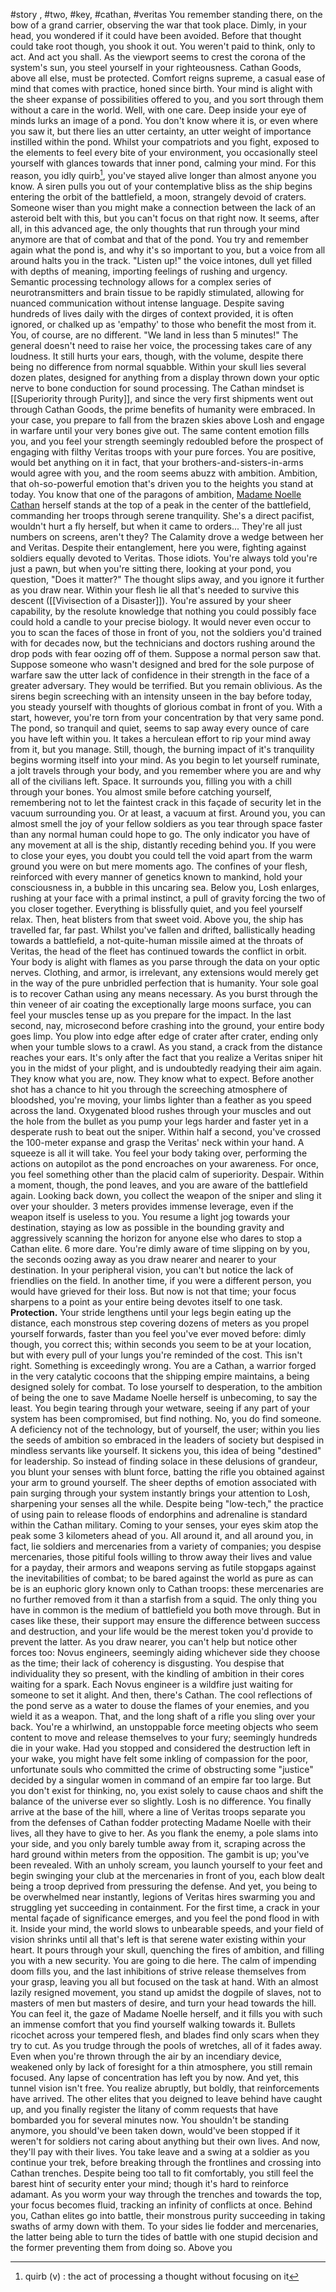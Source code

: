 #story , #two, #key, #cathan, #veritas
You remember standing there, on the bow of a grand carrier, observing the war that took place. Dimly, in your head, you wondered if it could have been avoided. Before that thought could take root though, you shook it out. You weren't paid to think, only to act. And act you shall.  As the viewport seems to crest the corona of the system's sun, you steel yourself in your righteousness. Cathan Goods, above all else, must be protected. Comfort reigns supreme, a casual ease of mind that comes with practice, honed since birth. Your mind is alight with the sheer expanse of possibilities offered to you, and you sort through them without a care in the world. Well, with one care. Deep inside your eye of minds lurks an image of a pond. You don't know where it is, or even where you saw it, but there lies an utter certainty, an utter weight of importance instilled within the pond. Whilst your compatriots and you fight, exposed to the elements to feel every bite of your environment, you occasionally steel yourself with glances towards that inner pond, calming your mind. For this reason, you idly quirb[^1], you've stayed alive longer than almost anyone you know.
A siren pulls you out of your contemplative bliss as the ship begins entering the orbit of the battlefield, a moon, strangely devoid of craters. Someone wiser than you might make a connection between the lack of an asteroid belt with this, but you can't focus on that right now. It seems, after all, in this advanced age, the only thoughts that run through your mind anymore are that of combat and that of the pond. You try and remember again what the pond is, and why it's so important to you, but a voice from all around halts you in the track.
"Listen up!" the voice intones, dull yet filled with depths of meaning, importing feelings of rushing and urgency. Semantic processing technology allows for a complex series of neurotransmitters and brain tissue to be rapidly stimulated, allowing for nuanced communication without intense language. Despite saving hundreds of lives daily with the dirges of context provided, it is often ignored, or chalked up as 'empathy' to those who benefit the most from it. You, of course, are no different. "We land in less than 5 minutes!" The general doesn't need to raise her voice, the processing takes care of any loudness. It still hurts your ears, though, with the volume, despite there being no difference from normal squabble. Within your skull lies several dozen plates, designed for anything from a display thrown down your optic nerve to bone conduction for sound processing. The Cathan mindset is [[Superiority through Purity]], and since the very first shipments went out through Cathan Goods, the prime benefits of humanity were embraced. In your case, you prepare to fall from the brazen skies above Losh and engage in warfare until your very bones give out. The same content emotion fills you, and you feel your strength seemingly redoubled before the prospect of engaging with filthy Veritas troops with your pure forces. You are positive, would bet anything on it in fact, that your brothers-and-sisters-in-arms would agree with you, and the room seems abuzz with ambition. Ambition, that oh-so-powerful emotion that's driven you to the heights you stand at today. You know that one of the paragons of ambition, [ Madame Noelle Cathan](Overview%201#^251a3e) herself stands at the top of a peak in the center of the battlefield, commanding her troops through serene tranquility. She's a direct pacifist, wouldn't hurt a fly herself, but when it came to orders... They're all just numbers on screens, aren't they? The Calamity drove a wedge between her and Veritas. Despite their entanglement, here you were, fighting against soldiers equally devoted to Veritas. Those idiots. You're always told you're just a pawn, but when you're sitting there, looking at your pond, you question, "Does it matter?" The thought slips away, and you ignore it further as you draw near. Within your flesh lie all that's needed to survive this descent ([[Vivisection of a Disaster]]).
You're assured by your sheer capability, by the resolute knowledge that nothing you could possibly face could hold a candle to your precise biology. It would never even occur to you to scan the faces of those in front of you, not the soldiers you'd trained with for decades now, but the technicians and doctors rushing around the drop pods with fear oozing off of them. Suppose a normal person saw that. Suppose someone who wasn't designed and bred for the sole purpose of warfare saw the utter lack of confidence in their strength in the face of a greater adversary. They would be terrified. But you remain oblivious. As the sirens begin screeching with an intensity unseen in the bay before today, you steady yourself with thoughts of glorious combat in front of you. With a start, however, you're torn from your concentration by that very same pond. The pond, so tranquil and quiet, seems to sap away every ounce of care you have left within you. It takes a herculean effort to rip your mind away from it, but you manage. Still, though, the burning impact of it's tranquility begins worming itself into your mind. As you begin to let yourself ruminate, a jolt travels through your body, and you remember where you are and why all of the civilians left. 
Space. It surrounds you, filling you with a chill through your bones. You almost smile before catching yourself, remembering not to let the faintest crack in this façade of security let in the vacuum surrounding you. Or at least, a vacuum at first. Around you, you can almost smell the joy of your fellow soldiers as you tear through space faster than any normal human could hope to go. The only indicator you have of any movement at all is the ship, distantly receding behind you. If you were to close your eyes, you doubt you could tell the void apart from the warm ground you were on but mere moments ago. The confines of your flesh, reinforced with every manner of genetics known to mankind, hold your consciousness in, a bubble in this uncaring sea. Below you, Losh enlarges, rushing at your face with a primal instinct, a pull of gravity forcing the two of you closer together. Everything is blissfully quiet, and you feel yourself relax. Then, heat blisters from that sweet void.
Above you, the ship has travelled far, far past. Whilst you've fallen and drifted, ballistically heading towards a battlefield, a not-quite-human missile aimed at the throats of Veritas, the head of the fleet has continued towards the conflict in orbit. Your body is alight with flames as you parse through the data on your optic nerves. Clothing, and armor, is irrelevant, any extensions would merely get in the way of the pure unbridled perfection that is humanity. Your sole goal is to recover Cathan using any means necessary. As you burst through the thin veneer of air coating the exceptionally large moons surface, you can feel your muscles tense up as you prepare for the impact.
In the last second, nay, microsecond before crashing into the ground, your entire body goes limp. You plow into edge after edge of crater after crater, ending only when your tumble slows to a crawl. As you stand, a crack from the distance reaches your ears. It's only after the fact that you realize a Veritas sniper hit you in the midst of your plight, and is undoubtedly readying their aim again. They know what you are, now. They know what to expect. Before another shot has a chance to hit you through the screeching atmosphere of bloodshed, you're moving, your limbs lighter than a feather as you speed across the land. Oxygenated blood rushes through your muscles and out the hole from the bullet as you pump your legs harder and faster yet in a desperate rush to beat out the sniper. Within half a second, you've crossed the 100-meter expanse and grasp the Veritas' neck within your hand. A squeeze is all it will take. You feel your body taking over, performing the actions on autopilot as the pond encroaches on your awareness. For once, you feel something other than the placid calm of superiority. Despair. Within a moment, though, the pond leaves, and you are aware of the battlefield again.
Looking back down, you collect the weapon of the sniper and sling it over your shoulder. 3 meters provides immense leverage, even if the weapon itself is useless to you. You resume a light jog towards your destination, staying as low as possible in the bounding gravity and aggressively scanning the horizon for anyone else who dares to stop a Cathan elite. 6 more dare. You're dimly aware of time slipping on by you, the seconds oozing away as you draw nearer and nearer to your destination. In your peripheral vision, you can't but notice the lack of friendlies on the field. In another time, if you were a different person, you would have grieved for their loss. But now is not that time; your focus sharpens to a point as your entire being devotes itself to one task. **Protection.** Your stride lengthens until your legs begin eating up the distance, each monstrous step covering dozens of meters as you propel yourself forwards, faster than you feel you've ever moved before: dimly though, you correct this; within seconds you seem to be at your location, but with every pull of your lungs you're reminded of the cost. This isn't right. Something is exceedingly wrong. You are a Cathan, a warrior forged in the very catalytic cocoons that the shipping empire maintains, a being designed solely for combat. To lose yourself to desperation, to the ambition of being the one to save Madame Noelle herself is unbecoming, to say the least. You begin tearing through your wetware, seeing if any part of your system has been compromised, but find nothing. No, you do find someone. A deficiency not of the technology, but of yourself, the user; within you lies the seeds of ambition so embraced in the leaders of society but despised in mindless servants like yourself. It sickens you, this idea of being "destined" for leadership. So instead of finding solace in these delusions of grandeur, you blunt your senses with blunt force, batting the rifle you obtained against your arm to ground yourself. The sheer depths of emotion associated with pain surging through your system instantly brings your attention to Losh, sharpening your senses all the while. Despite being "low-tech," the practice of using pain to release floods of endorphins and adrenaline is standard within the Cathan military. 
Coming to your senses, your eyes skim atop the peak some 3 kilometers ahead of you. All around it, and all around you, in fact, lie soldiers and mercenaries from a variety of companies; you despise mercenaries, those pitiful fools willing to throw away their lives and value for a payday, their armors and weapons serving as futile stopgaps against the inevitabilities of combat; to be bared against the world as pure as can be is an euphoric glory known only to Cathan troops: these mercenaries are no further removed from it than a starfish from a squid. The only thing you have in common is the medium of battlefield you both move through. But in cases like these, their support may ensure the difference between success and destruction, and your life would be the merest token you'd provide to prevent the latter. As you draw nearer, you can't help but notice other forces too: Novus engineers, seemingly aiding whichever side they choose as the time; their lack of coherency is disgusting. You despise that individuality they so present, with the kindling of ambition in their cores waiting for a spark. Each Novus engineer is a wildfire just waiting for someone to set it alight. And then, there's Cathan.
The cool reflections of the pond serve as a water to douse the flames of your enemies, and you wield it as a weapon. That, and the long shaft of a rifle you sling over your back. You're a whirlwind, an unstoppable force meeting objects who seem content to move and release themselves to your fury; seemingly hundreds die in your wake. Had you stopped and considered the destruction left in your wake, you might have felt some inkling of compassion for the poor, unfortunate souls who committed the crime of obstructing some "justice" decided by a singular women in command of an empire far too large. But you don't exist for thinking, no, you exist solely to cause chaos and shift the balance of the universe ever so slightly. Losh is no difference. You finally arrive at the base of the hill, where a line of Veritas troops separate you from the defenses of Cathan fodder protecting Madame Noelle with their lives, all they have to give to her. As you flank the enemy, a pole slams into your side, and you only barely tumble away from it, scraping across the hard ground within meters from the opposition. The gambit is up; you've been revealed. With an unholy scream, you launch yourself to your feet and begin swinging your club at the mercenaries in front of you, each blow dealt being a troop deprived from pressuring the defense. And yet, you being to be overwhelmed near instantly, legions of Veritas hires swarming you and struggling yet succeeding in containment. For the first time, a crack in your mental façade of significance emerges, and you feel the pond flood in with it. Inside your mind, the world slows to unbearable speeds, and your field of vision shrinks until all that's left is that serene water existing within your heart. It pours through your skull, quenching the fires of ambition, and filling you with a new security. 
You are going to die here. 
The calm of impending doom fills you, and the last inhibitions of strive release themselves from your grasp, leaving you all but focused on the task at hand. With an almost lazily resigned movement, you stand up amidst the dogpile of slaves, not to masters of men but masters of desire, and turn your head towards the hill. You can feel it, the gaze of Madame Noelle herself, and it fills you with such an immense comfort that you find yourself walking towards it. Bullets ricochet across your tempered flesh, and blades find only scars when they try to cut. As you trudge through the pools of wretches, all of it fades away. Even when you're thrown through the air by an incendiary device, weakened only by lack of foresight for a thin atmosphere, you still remain focused. Any lapse of concentration has left you by now. And yet, this tunnel vision isn't free. You realize abruptly, but boldly, that reinforcements have arrived. The other elites that you deigned to leave behind have caught up, and you finally register the litany of comm requests that have bombarded you for several minutes now. You shouldn't be standing anymore, you should've been taken down, would've been stopped if it weren't for soldiers not caring about anything but their own lives. And now, they'll pay with their lives. You take leave and a swing at a soldier as you continue your trek, before breaking through the frontlines and crossing into Cathan trenches. Despite being too tall to fit comfortably, you still feel the barest hint of security enter your mind; though it's hard to reinforce adamant. As you worm your way through the trenches and towards the top, your focus becomes fluid, tracking an infinity of conflicts at once. Behind you, Cathan elites go into battle, their monstrous purity succeeding in taking swaths of army down with them. To your sides lie fodder and mercenaries, the latter being able to turn the tides of battle with one stupid decision and the former preventing them from doing so. Above you 


[^1]: quirb (v) : the act of processing a thought without focusing on it